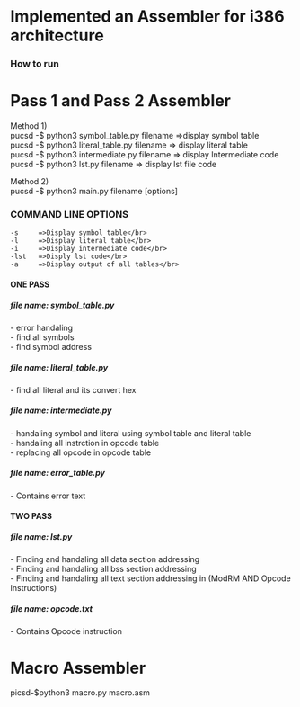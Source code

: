 <h1>Implemented an Assembler for i386 architecture </h1>


<h3>How to run</h3>

<h1>Pass 1 and Pass 2 Assembler</h1>

Method 1)</br>
pucsd -$ python3 symbol_table.py filename         =>display symbol table</br>
pucsd -$ python3 literal_table.py filename	  => display literal table</br>
pucsd -$ python3 intermediate.py filename	  => display Intermediate code</br>
pucsd -$ python3 lst.py filename		  => display lst file code</br>

Method 2)</br>
pucsd -$ python3 main.py filename [options] </br>   

<h3>COMMAND LINE OPTIONS</h3>
	
	-s     =>Display symbol table</br>
	-l     =>Display literal table</br>
	-i     =>Display intermediate code</br>
	-lst   =>Disply lst code</br>
	-a     =>Display output of all tables</br>



<h4>ONE PASS</h4>

<h5>file name: symbol_table.py</h5>
 - error handaling</br>
 - find all symbols</br>
 - find symbol address 	</br>
 

<h5>file name: literal_table.py</h5>
 - find all literal and its convert hex</br>
 

<h5>file name: intermediate.py</h5>
 - handaling symbol and literal using symbol table and literal table</br>
 - handaling all instrction in opcode table</br>
 - replacing all opcode in opcode table</br>
 

<h5>file name: error_table.py</h5>
 - Contains error text</br>
 
<h4>TWO PASS</h4>


<h5>file name: lst.py</h5>
 - Finding  and handaling all data section addressing</br>
 - Finding  and handaling all bss section addressing </br>
 - Finding  and handaling all text section addressing in (ModRM AND Opcode Instructions)</br>


<h5>file name: opcode.txt</h5>
 - Contains Opcode instruction</br>
 


<h1> Macro Assembler </h1>
 
 picsd-$python3 macro.py macro.asm</br>
 
 
 

